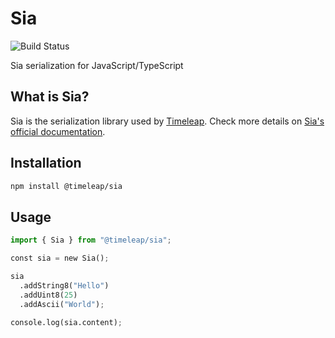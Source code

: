 # Sia

![Build Status](https://github.com/TimeleapLabs/ts-sia/actions/workflows/push-checks.yml/badge.svg?branch=master)

Sia serialization for JavaScript/TypeScript

## What is Sia?

Sia is the serialization library used by [Timeleap](https://github.com/TimeleapLabs/timeleap). Check more details on [Sia's official documentation](https://timeleap.swiss/docs/products/sia).

## Installation

```bash
npm install @timeleap/sia
```

## Usage

```python
import { Sia } from "@timeleap/sia";

const sia = new Sia();

sia
  .addString8("Hello")
  .addUint8(25)
  .addAscii("World");

console.log(sia.content);
```
